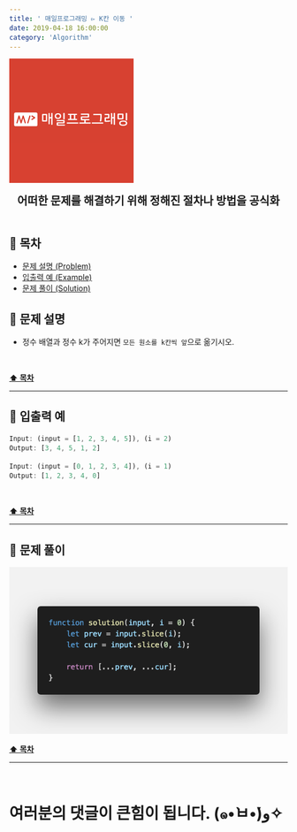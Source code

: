 ```yaml
---
title: ' 매일프로그래밍 ▻ K칸 이동 '
date: 2019-04-18 16:00:00
category: 'Algorithm'
---
```


![](./images/logo.png)

<center><strong style="font-size: 20px;">어떠한 문제를 해결하기 위해 정해진 절차나 방법을 공식화</strong></center>

<br />

## **💎 목차**

- [문제 설명 (Problem)](#-문제-설명)
- [입출력 예 (Example)](#-입출력-예)
- [문제 풀이 (Solution)](#-문제-풀이)

## **📕 문제 설명**

- 정수 배열과 정수 k가 주어지면 `모든 원소를 k칸씩 앞`으로 옮기시오.

<br />

**[⬆ 목차](#-목차)**

---

## **📙 입출력 예**

```js
Input: (input = [1, 2, 3, 4, 5]), (i = 2)
Output: [3, 4, 5, 1, 2]

Input: (input = [0, 1, 2, 3, 4]), (i = 1)
Output: [1, 2, 3, 4, 0]
```

<br />

**[⬆ 목차](#-목차)**

---

## **📘 문제 풀이**

![](./images/solution.3.png)
<br />

**[⬆ 목차](#-목차)**

---

<br />

# 여러분의 댓글이 큰힘이 됩니다. (๑•̀ㅂ•́)و✧
